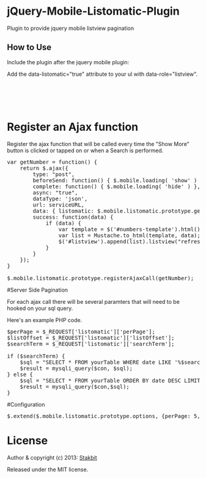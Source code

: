 # jQuery-Mobile-Listomatic-Plugin

Plugin to provide jquery mobile listview pagination


## How to Use

Include the plugin after the jquery mobile plugin: 

<script type="text/javascript" src="<Path To This File>/jquery.mobile.listomatic.js"></script> 

Add the data-listomatic="true" attribute to your ul with data-role="listview". 

<pre>
<ul id="listview" data-role="listview" data-filter="true" data-filter-placeholder="Search..." data-listomatic="true" data-theme="a" >
</ul>
</pre>

# Register an Ajax function

Register the ajax function that will be called every time the "Show More" button is clicked or tapped on or when a Search is performed.

<pre>
var getNumber = function() {
	return $.ajax({
		type: "post",
		beforeSend: function() { $.mobile.loading( 'show' ) }, //Show spinner
		complete: function() { $.mobile.loading( 'hide' ) }, //Hide spinner
		async: "true", 
		dataType: 'json',
		url: serviceURL,
		data: { listomatic: $.mobile.listomatic.prototype.getResults() },       
		success: function(data) {
			if (data) { 
				var template = $('#numbers-template').html();
				var list = Mustache.to_html(template, data);
				$('#listview').append(list).listview("refresh");
			}
		}
	});
}

$.mobile.listomatic.prototype.registerAjaxCall(getNumber);
</pre>

#Server Side Pagination

For each ajax call there will be several paramters that will need to be hooked on your sql query.

Here's an example PHP code.

<pre>
$perPage = $_REQUEST['listomatic']['perPage'];
$listOffset = $_REQUEST['listomatic']['listOffset'];
$searchTerm = $_REQUEST['listomatic']['searchTerm'];

if ($searchTerm) {
	$sql = "SELECT * FROM yourTable WHERE date LIKE '%$searchTerm%' ORDER BY date DESC LIMIT $listOffset, $perPage";
	$result = mysqli_query($con, $sql);
} else {
	$sql = "SELECT * FROM yourTable ORDER BY date DESC LIMIT $listOffset, $perPage";
	$result = mysqli_query($con,$sql);
}	
</pre>

#Configuration

<pre>
$.extend($.mobile.listomatic.prototype.options, {perPage: 5, btnLabel: 'Show Me More', refreshContent: 'daily'});
</pre>

# License

Author & copyright (c) 2013: [Stakbit](http://www.stakbit.com)

Released under the MIT license.

